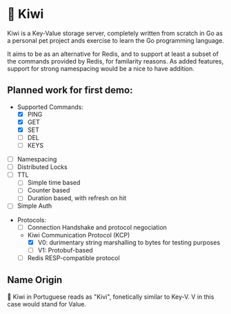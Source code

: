 # 🥝 Kiwi

Kiwi is a Key-Value storage server, completely written from scratch in Go as a personal pet project ands exercise to learn the Go programming language. 

It aims to be as an alternative for Redis, and to support at least a subset of the commands provided by Redis, for familarity reasons. 
As added features, support for strong namespacing would be a nice to have addition.

## Planned work for first demo:
- Supported Commands:
  - [x] PING
  - [x] GET
  - [x] SET
  - [ ] DEL
  - [ ] KEYS
- [ ] Namespacing
- [ ] Distributed Locks
- [ ] TTL
  - [ ] Simple time based
  - [ ] Counter based
  - [ ] Duration based, with refresh on hit
- [ ] Simple Auth
- Protocols:
  - [ ] Connection Handshake and protocol negociation
  - Kiwi Communication Protocol (KCP)
    - [x] V0: durimentary string marshalling to bytes for testing purposes
    - [ ] V1: Protobuf-based
  - [ ] Redis RESP-compatible protocol

## Name Origin

🥝 Kiwi in Portuguese reads as "Kivi", fonetically similar to Key-V. V in this case would stand for Value.
